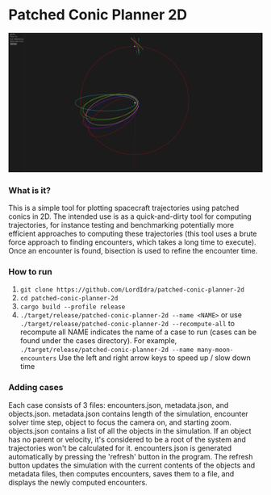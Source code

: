 # Patched Conic Planner 2D
![Screenshot of the program](screenshot.png)
### What is it?
This is a simple tool for plotting spacecraft trajectories using patched conics in 2D. The intended use is as a quick-and-dirty tool for computing trajectories, for instance testing and benchmarking potentially more efficient approaches to computing these trajectories (this tool uses a brute force approach to finding encounters, which takes a long time to execute). Once an encounter is found, bisection is used to refine the encounter time.

### How to run
1) `git clone https://github.com/LordIdra/patched-conic-planner-2d`
2) `cd patched-conic-planner-2d`
3) `cargo build --profile release`
4) `./target/release/patched-conic-planner-2d --name <NAME>` or use `./target/release/patched-conic-planner-2d --recompute-all` to recompute all
NAME indicates the name of a case to run (cases can be found under the cases directory). For example, `./target/release/patched-conic-planner-2d --name many-moon-encounters`
Use the left and right arrow keys to speed up / slow down time

### Adding cases
Each case consists of 3 files: encounters.json, metadata.json, and objects.json. metadata.json contains length of the simulation, encounter solver time step, object to focus the camera on, and starting zoom. objects.json contains a list of all the objects in the simulation. If an object has no parent or velocity, it's considered to be a root of the system and trajectories won't be calculated for it. encounters.json is generated automatically by pressing the 'refresh' button in the program. The refresh button updates the simulation with the current contents of the objects and metadata files, then computes encounters, saves them to a file, and displays the newly computed encounters.